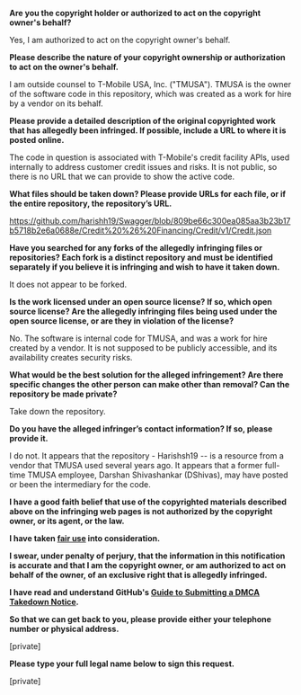 **Are you the copyright holder or authorized to act on the copyright owner's behalf?**

Yes, I am authorized to act on the copyright owner's behalf.

**Please describe the nature of your copyright ownership or authorization to act on the owner's behalf.**

I am outside counsel to T-Mobile USA, Inc. ("TMUSA"). TMUSA is the owner of the software code in this repository, which was created as a work for hire by a vendor on its behalf.

**Please provide a detailed description of the original copyrighted work that has allegedly been infringed. If possible, include a URL to where it is posted online.**

The code in question is associated with T-Mobile's credit facility APIs, used internally to address customer credit issues and risks. It is not public, so there is no URL that we can provide to show the active code.

**What files should be taken down? Please provide URLs for each file, or if the entire repository, the repository’s URL.**

https://github.com/harishh19/Swagger/blob/809be66c300ea085aa3b23b17b5718b2e6a0688e/Credit%20%26%20Financing/Credit/v1/Credit.json

**Have you searched for any forks of the allegedly infringing files or repositories? Each fork is a distinct repository and must be identified separately if you believe it is infringing and wish to have it taken down.**

It does not appear to be forked.

**Is the work licensed under an open source license? If so, which open source license? Are the allegedly infringing files being used under the open source license, or are they in violation of the license?**

No. The software is internal code for TMUSA, and was a work for hire created by a vendor. It is not supposed to be publicly accessible, and its availability creates security risks.

**What would be the best solution for the alleged infringement? Are there specific changes the other person can make other than removal? Can the repository be made private?**

Take down the repository.

**Do you have the alleged infringer’s contact information? If so, please provide it.**

I do not. It appears that the repository - Harishsh19 -- is a resource from a vendor that TMUSA used several years ago. It appears that a former full-time TMUSA employee, Darshan Shivashankar (DShivas), may have posted or been the intermediary for the code.

**I have a good faith belief that use of the copyrighted materials described above on the infringing web pages is not authorized by the copyright owner, or its agent, or the law.**

**I have taken <a href="https://www.lumendatabase.org/topics/22">fair use</a> into consideration.**

**I swear, under penalty of perjury, that the information in this notification is accurate and that I am the copyright owner, or am authorized to act on behalf of the owner, of an exclusive right that is allegedly infringed.**

**I have read and understand GitHub's <a href="https://help.github.com/articles/guide-to-submitting-a-dmca-takedown-notice/">Guide to Submitting a DMCA Takedown Notice</a>.**

**So that we can get back to you, please provide either your telephone number or physical address.**

[private]

**Please type your full legal name below to sign this request.**

[private]
